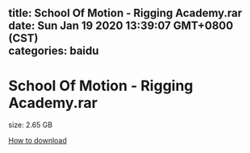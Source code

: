 
title: School Of Motion - Rigging Academy.rar
date: Sun Jan 19 2020 13:39:07 GMT+0800 (CST)    
categories: baidu
---

# School Of Motion - Rigging Academy.rar
size: 2.65 GB
 
 

[How to download](https://bpcam.bemobtrk.com/go/2ceec3aa-1ca2-46d6-b9ff-aaa5c184517c?jno=5252)